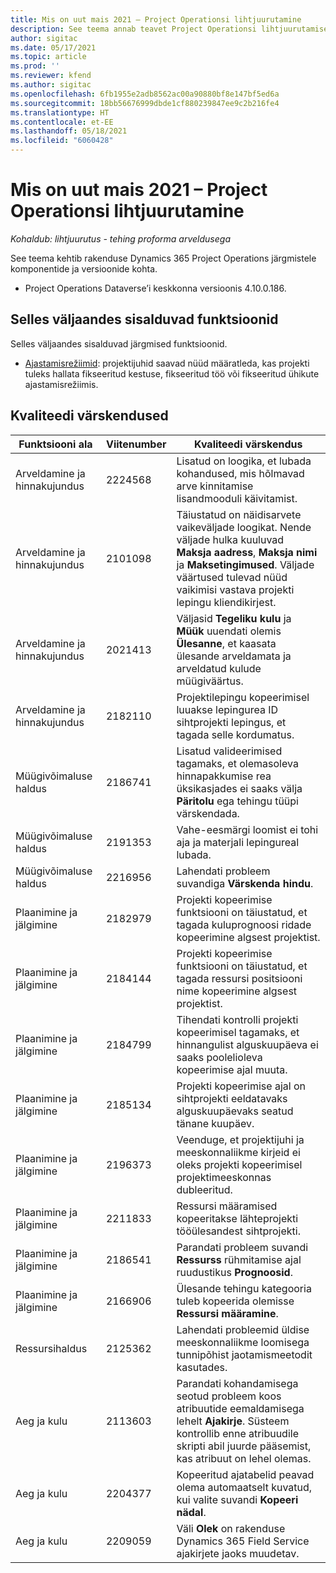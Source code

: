 ```yaml
---
title: Mis on uut mais 2021 – Project Operationsi lihtjuurutamine
description: See teema annab teavet Project Operationsi lihtjuurutamise 2021. a mai väljalaskes saadaolevate kvaliteedivärskenduste kohta.
author: sigitac
ms.date: 05/17/2021
ms.topic: article
ms.prod: ''
ms.reviewer: kfend
ms.author: sigitac
ms.openlocfilehash: 6fb1955e2adb8562ac00a90880bf8e147bf5ed6a
ms.sourcegitcommit: 18bb56676999dbde1cf880239847ee9c2b216fe4
ms.translationtype: HT
ms.contentlocale: et-EE
ms.lasthandoff: 05/18/2021
ms.locfileid: "6060428"
---
```

# <a name="whats-new-may-2021---project-operations-lite-deployment"></a>Mis on uut mais 2021 – Project Operationsi lihtjuurutamine

_Kohaldub: lihtjuurutus - tehing proforma arveldusega_

See teema kehtib rakenduse Dynamics 365 Project Operations järgmistele komponentide ja versioonide kohta.

   - Project Operations Dataverse’i keskkonna versioonis 4.10.0.186.

## <a name="features-included-in-this-release"></a>Selles väljaandes sisalduvad funktsioonid

Selles väljaandes sisalduvad järgmised funktsioonid.

- [Ajastamisrežiimid](../../project-management/scheduling-modes.md): projektijuhid saavad nüüd määratleda, kas projekti tuleks hallata fikseeritud kestuse, fikseeritud töö või fikseeritud ühikute ajastamisrežiimis.

## <a name="quality-updates"></a>Kvaliteedi värskendused

| **Funktsiooni ala** | **Viitenumber** | **Kvaliteedi värskendus** |
| --- | --- | --- |
| Arveldamine ja hinnakujundus | 2224568 | Lisatud on loogika, et lubada kohandused, mis hõlmavad arve kinnitamise lisandmooduli käivitamist. |
| Arveldamine ja hinnakujundus | 2101098 | Täiustatud on näidisarvete vaikeväljade loogikat. Nende väljade hulka kuuluvad **Maksja aadress**, **Maksja nimi** ja **Maksetingimused**. Väljade väärtused tulevad nüüd vaikimisi vastava projekti lepingu kliendikirjest. |
| Arveldamine ja hinnakujundus | 2021413 | Väljasid **Tegeliku kulu** ja **Müük** uuendati olemis **Ülesanne**, et kaasata ülesande arveldamata ja arveldatud kulude müügiväärtus. |
| Arveldamine ja hinnakujundus | 2182110 | Projektilepingu kopeerimisel luuakse lepingurea ID sihtprojekti lepingus, et tagada selle kordumatus. |
| Müügivõimaluse haldus | 2186741 | Lisatud valideerimised tagamaks, et olemasoleva hinnapakkumise rea üksikasjades ei saaks välja **Päritolu** ega tehingu tüüpi värskendada. |
| Müügivõimaluse haldus | 2191353 | Vahe-eesmärgi loomist ei tohi aja ja materjali lepingureal lubada. |
| Müügivõimaluse haldus | 2216956 | Lahendati probleem suvandiga **Värskenda hindu**. |
| Plaanimine ja jälgimine | 2182979 | Projekti kopeerimise funktsiooni on täiustatud, et tagada kuluprognoosi ridade kopeerimine algsest projektist. |
| Plaanimine ja jälgimine | 2184144 | Projekti kopeerimise funktsiooni on täiustatud, et tagada ressursi positsiooni nime kopeerimine algsest projektist. |
| Plaanimine ja jälgimine | 2184799 | Tihendati kontrolli projekti kopeerimisel tagamaks, et hinnangulist alguskuupäeva ei saaks poolelioleva kopeerimise ajal muuta. |
| Plaanimine ja jälgimine | 2185134 | Projekti kopeerimise ajal on sihtprojekti eeldatavaks alguskuupäevaks seatud tänane kuupäev. |
| Plaanimine ja jälgimine | 2196373 | Veenduge, et projektijuhi ja meeskonnaliikme kirjeid ei oleks projekti kopeerimisel projektimeeskonnas dubleeritud. |
| Plaanimine ja jälgimine | 2211833 | Ressursi määramised kopeeritakse lähteprojekti tööülesandest sihtprojekti. |
| Plaanimine ja jälgimine | 2186541 | Parandati probleem suvandi **Ressurss** rühmitamise ajal ruudustikus **Prognoosid**. |
| Plaanimine ja jälgimine | 2166906 | Ülesande tehingu kategooria tuleb kopeerida olemisse **Ressursi määramine**. |
| Ressursihaldus | 2125362 | Lahendati probleemid üldise meeskonnaliikme loomisega tunnipõhist jaotamismeetodit kasutades. |
| Aeg ja kulu | 2113603 | Parandati kohandamisega seotud probleem koos atribuutide eemaldamisega lehelt **Ajakirje**. Süsteem kontrollib enne atribuudile skripti abil juurde pääsemist, kas atribuut on lehel olemas. |
| Aeg ja kulu | 2204377 | Kopeeritud ajatabelid peavad olema automaatselt kuvatud, kui valite suvandi **Kopeeri nädal**. |
| Aeg ja kulu | 2209059 | Väli **Olek** on rakenduse Dynamics 365 Field Service ajakirjete jaoks muudetav. |
